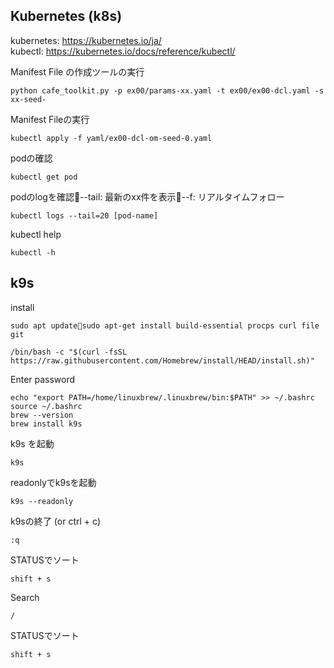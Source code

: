 ## Kubernetes (k8s)
kubernetes: https://kubernetes.io/ja/  
kubectl: https://kubernetes.io/docs/reference/kubectl/  

Manifest File の作成ツールの実行
```
python cafe_toolkit.py -p ex00/params-xx.yaml -t ex00/ex00-dcl.yaml -s xx-seed-
```
Manifest Fileの実行
```
kubectl apply -f yaml/ex00-dcl-om-seed-0.yaml
```
podの確認
```
kubectl get pod
```
podのlogを確認--tail: 最新のxx件を表示--f: リアルタイムフォロー
```
kubectl logs --tail=20 [pod-name]
```
kubectl help
```
kubectl -h
```

## k9s
install
```
sudo apt updatesudo apt-get install build-essential procps curl file git
```
```
/bin/bash -c "$(curl -fsSL https://raw.githubusercontent.com/Homebrew/install/HEAD/install.sh)"
```
Enter password
```
echo "export PATH=/home/linuxbrew/.linuxbrew/bin:$PATH" >> ~/.bashrc
source ~/.bashrc
brew --version
brew install k9s
```
k9s を起動
```
k9s
```
readonlyでk9sを起動
```
k9s --readonly
```
k9sの終了 (or ctrl + c)
```
:q
```
STATUSでソート
```
shift + s
```
Search
```
/
```
STATUSでソート
```
shift + s
```
